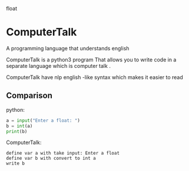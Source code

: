 float


# ComputerTalk
A programming language that understands english

ComputerTalk is a python3 program That allows you to write code in a separate language which is computer talk .

ComputerTalk have nlp english -like syntax which makes it easier to read

## Comparison 

python:
```python
a = input("Enter a float: ")
b = int(a)
print(b)
```

ComputerTalk:
```Abap
define var a with take input: Enter a float
define var b with convert to int a
write b
```
